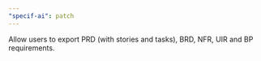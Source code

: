 ```yaml
---
"specif-ai": patch
---
```


Allow users to export PRD (with stories and tasks), BRD, NFR, UIR and BP requirements.
